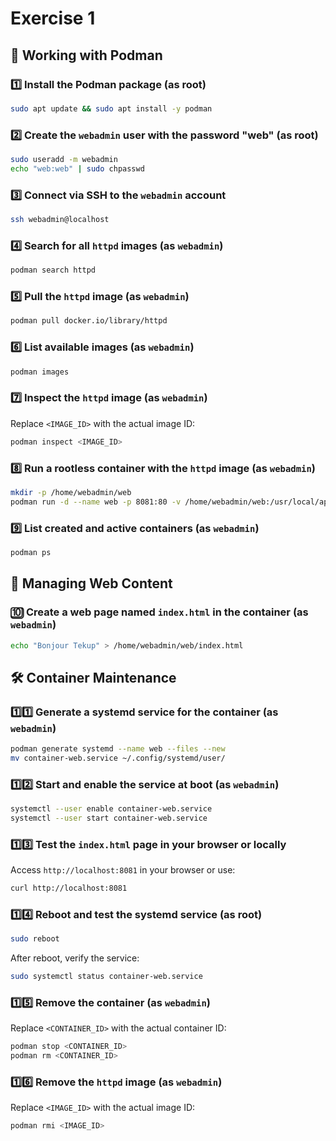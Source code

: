 # Exercise 1

## 🐋 Working with Podman

### 1️⃣ Install the Podman package (as root)
```bash
sudo apt update && sudo apt install -y podman
```

### 2️⃣ Create the `webadmin` user with the password "web" (as root)
```bash
sudo useradd -m webadmin
echo "web:web" | sudo chpasswd
```

### 3️⃣ Connect via SSH to the `webadmin` account
```bash
ssh webadmin@localhost
```

### 4️⃣ Search for all `httpd` images (as `webadmin`)
```bash
podman search httpd
```

### 5️⃣ Pull the `httpd` image (as `webadmin`)
```bash
podman pull docker.io/library/httpd
```

### 6️⃣ List available images (as `webadmin`)
```bash
podman images
```

### 7️⃣ Inspect the `httpd` image (as `webadmin`)
Replace `<IMAGE_ID>` with the actual image ID:
```bash
podman inspect <IMAGE_ID>
```

### 8️⃣ Run a rootless container with the `httpd` image (as `webadmin`)
```bash
mkdir -p /home/webadmin/web
podman run -d --name web -p 8081:80 -v /home/webadmin/web:/usr/local/apache2/htdocs:Z httpd
```

### 9️⃣ List created and active containers (as `webadmin`)
```bash
podman ps
```

## 📁 Managing Web Content

### 🔟 Create a web page named `index.html` in the container (as `webadmin`)
```bash
echo "Bonjour Tekup" > /home/webadmin/web/index.html
```

## 🛠️ Container Maintenance

### 1️⃣1️⃣ Generate a systemd service for the container (as `webadmin`)
```bash
podman generate systemd --name web --files --new
mv container-web.service ~/.config/systemd/user/
```

### 1️⃣2️⃣ Start and enable the service at boot (as `webadmin`)
```bash
systemctl --user enable container-web.service
systemctl --user start container-web.service
```

### 1️⃣3️⃣ Test the `index.html` page in your browser or locally
Access `http://localhost:8081` in your browser or use:
```bash
curl http://localhost:8081
```

### 1️⃣4️⃣ Reboot and test the systemd service (as root)
```bash
sudo reboot
```
After reboot, verify the service:
```bash
sudo systemctl status container-web.service
```

### 1️⃣5️⃣ Remove the container (as `webadmin`)
Replace `<CONTAINER_ID>` with the actual container ID:
```bash
podman stop <CONTAINER_ID>
podman rm <CONTAINER_ID>
```

### 1️⃣6️⃣ Remove the `httpd` image (as `webadmin`)
Replace `<IMAGE_ID>` with the actual image ID:
```bash
podman rmi <IMAGE_ID>
```